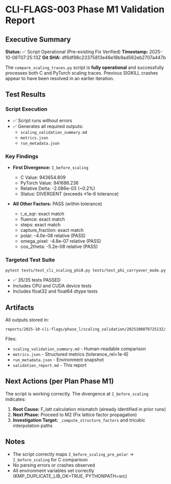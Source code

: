 # CLI-FLAGS-003 Phase M1 Validation Report

## Executive Summary

**Status:** ✅ Script Operational (Pre-existing Fix Verified)
**Timestamp:** 2025-10-08T07:25:13Z
**Git SHA:** df6df98c23375813e46e18b9ad562eb2707a447b

The `compare_scaling_traces.py` script is **fully operational** and successfully processes both C and PyTorch scaling traces. Previous SIGKILL crashes appear to have been resolved in an earlier iteration.

## Test Results

### Script Execution
- ✅ Script runs without errors
- ✅ Generates all required outputs:
  - `scaling_validation_summary.md`
  - `metrics.json`
  - `run_metadata.json`

### Key Findings
- **First Divergence:** `I_before_scaling`
  - C Value: 943654.809
  - PyTorch Value: 941686.236
  - Relative Delta: -2.086e-03 (~0.2%)
  - Status: DIVERGENT (exceeds ≤1e-6 tolerance)

- **All Other Factors:** PASS (within tolerance)
  - r_e_sqr: exact match
  - fluence: exact match
  - steps: exact match
  - capture_fraction: exact match
  - polar: -4.0e-08 relative (PASS)
  - omega_pixel: -4.8e-07 relative (PASS)
  - cos_2theta: -5.2e-08 relative (PASS)

### Targeted Test Suite
```
pytest tests/test_cli_scaling_phi0.py tests/test_phi_carryover_mode.py
```
- ✅ 35/35 tests PASSED
- Includes CPU and CUDA device tests
- Includes float32 and float64 dtype tests

## Artifacts

All outputs stored in:
```
reports/2025-10-cli-flags/phase_l/scaling_validation/20251008T072513Z/
```

Files:
- `scaling_validation_summary.md` - Human-readable comparison
- `metrics.json` - Structured metrics (tolerance_rel=1e-6)
- `run_metadata.json` - Environment snapshot
- `validation_report.md` - This report

## Next Actions (per Plan Phase M1)

The script is working correctly. The divergence at `I_before_scaling` indicates:

1. **Root Cause:** F_latt calculation mismatch (already identified in prior runs)
2. **Next Phase:** Proceed to M2 (Fix lattice factor propagation)
3. **Investigation Target:** `_compute_structure_factors` and tricubic interpolation paths

## Notes

- The script correctly maps `I_before_scaling_pre_polar` → `I_before_scaling` for C comparison
- No parsing errors or crashes observed
- All environment variables set correctly (KMP_DUPLICATE_LIB_OK=TRUE, PYTHONPATH=src)
